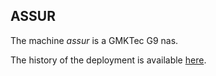 
## ASSUR

The machine *assur* is a GMKTec G9 nas.

The history of the deployment is available [here](history.md).


